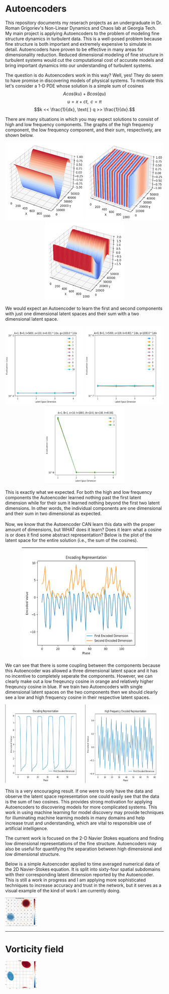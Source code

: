 # Autoencoders
This repository documents my reserach projects as an undergraduate in Dr. Roman Grigoriev's Non-Linear Dynamics and Chaos lab at Georgia Tech.
My main project is applying Autoencoders to the problem of modeling fine structure dynamics in turbulent data. This is a well-posed problem because fine structure is both important and extremely expensive to simulate in detail. Autoencoders have proven to be effective in many areas for dimensionality reduction. Reduced dimensional modeling of fine structure in turbulent systems would cut the computational cost of accurate models and bring important dynamics into our understanding of turbulent systems. 

The question is do Autoencoders work in this way? Well, yes! They do seem to have promise in discovering models of physical systems. To motivate this let's consider a 1-D PDE whose solution is a simple sum of cosines
$$Acos(ku) + Bcos(qu)$$
$$u=x+ct, \text{   } c=\pi$$
$$k << \frac{1}{dx}, \text{    } q >> \frac{1}{dx}.$$

There are many situations in which you may expect solutions to consist of high and low frequency components. The graphs of the high frequency component, the low frequency component, and their sum, respectively, are shown below.
<p float="left" align="center">
<img
  src="images/high.png"
  alt="Alt text"
  title="Low Frequency"
  width="250" height="250">
<img
  src="images/low.png"
  alt="Alt text"
  title="High Frequency"
  width="250" height="250">
<img
  src="images/sum.png"
  alt="Alt text"
  title="Sum"
  width="250" height="250">
</p>

We would expect an Autoencoder to learn the first and second components with just one dimensional latent spaces and their sum with a two dimensional latent space. 

<p float="left" align="center">
<img
  src="images/lowAE.png"
  alt="Alt text"
  title="Low Frequency"
  width="250" height="250">
<img
  src="images/highAE.png"
  alt="Alt text"
  title="High Frequency"
  width="250" height="250">
<img
  src="images/sumAE.png"
  alt="Alt text"
  title="Sum"
  width="250" height="250">
</p>

This is exactly what we expected. For both the high and low frequency components the Autoencoder learned nothing past the first latent dimension while for their sum it learned nothing beyond the first two latent dimensions. In other words, the individual components are one dimensional and their sum in two dimensional as expected. <br/> <br/>
Now, we know that the Autoencoder CAN learn this data with the proper amount of dimensions, but WHAT does it learn? Does it learn what a cosine is or does it find some abstract representation? Below is the plot of the latent space for the entire solution (i.e., the sum of the cosines).
<p align="center">
<img
  src="images/sumLatentSpace.png"
  alt="Alt text"
  title="Low Frequency"
  width="400" height="350">
</p>

We can see that there is some coupling between the components because this Autoencoder was allowed a three dimensional latent space and it has no incentive to completely seperate the components. However, we can clearly make out a low freqeuncy cosine in orange and relatively higher freqeuncy cosine in blue. If we train two Autoencoders with single dimensional latent spaces on the two components then we should clearly see a low and high frequency cosine in their respective latent spaces.

<p float="left" align="center">
<img
  src="images/lowLatentSpace.png"
  alt="Alt text"
  title="Low Frequency"
  width="250" height="250">
<img
  src="images/highLatentSpace.png"
  alt="Alt text"
  title="High Frequency"
  width="250" height="250">
</p>

This is a very encouraging result. If one were to only have the data and observe the latent space representation one could easily see that the data is the sum of two cosines. This provides strong motivation for applying Autoencoders to discovering models for more complicated systems. This work in using machine learning for model discovery may provide techniques for illuminating machine learning models in many domains and help increase trust and understanding, which are vital to responsible use of artificial intelligence.

The current work is focused on the 2-D Navier Stokes equations and finding low dimensional representations of the fine structure. Autoencoders may also be useful for quantifying the separation between high dimensional and low dimensional structure. 

Below is a simple Autoencoder applied to time averaged numerical data of the 2D Navier-Stokes equation. It is split into sixty-four spatial subdomains with their corresponding latent dimension reported by the Autoencoder. This is still a work in progress and I am applying more sophisticated techniques to increase accuracy and trust in the network, but it serves as a visual example of the kind of work I am currently doing. 

<img
  src="singlePeriodLatentDims.png"
  alt="Alt text"
  title="Optional title"
  style="display: inline-block; margin: 0 auto; max-width: 100px">


_______________________________________________________________
# Vorticity field

<img
  src="vorticity_images.gif"
  alt="Alt text"
  title="Optional title"
  style="display: inline-block; margin: 0 auto; max-width: 100px">
